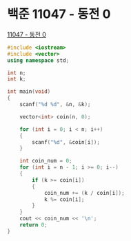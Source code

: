 # 백준 11047 - 동전 0

[11047 - 동전 0](https://www.acmicpc.net/problem/11047)

```cpp
#include <iostream>
#include <vector>
using namespace std;

int n;
int k;

int main(void)
{
    scanf("%d %d", &n, &k);

    vector<int> coin(n, 0);

    for (int i = 0; i < n; i++)
    {
        scanf("%d", &coin[i]);
    }

    int coin_num = 0;
    for (int i = n - 1; i >= 0; i--)
    {
        if (k >= coin[i])
        {
            coin_num += (k / coin[i]);
            k %= coin[i];
        }
    }
    cout << coin_num << '\n';
    return 0;
}
```
